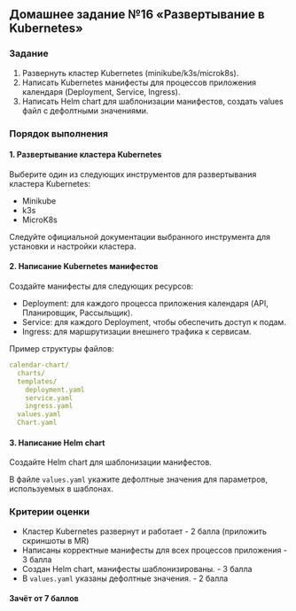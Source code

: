 ## Домашнее задание №16 «Развертывание в Kubernetes»

### Задание
1. Развернуть кластер Kubernetes (minikube/k3s/microk8s).
2. Написать Kubernetes манифесты для процессов приложения календаря (Deployment, Service, Ingress).
3. Написать Helm chart для шаблонизации манифестов, создать values файл с дефолтными значениями.

### Порядок выполнения

#### 1. Развертывание кластера Kubernetes
Выберите один из следующих инструментов для развертывания кластера Kubernetes:
- Minikube
- k3s
- MicroK8s

Следуйте официальной документации выбранного инструмента для установки и настройки кластера.

#### 2. Написание Kubernetes манифестов
Создайте манифесты для следующих ресурсов:
- Deployment: для каждого процесса приложения календаря (API, Планировщик, Рассыльщик).
- Service: для каждого Deployment, чтобы обеспечить доступ к подам.
- Ingress: для маршрутизации внешнего трафика к сервисам.

Пример структуры файлов:
```yaml
calendar-chart/
  charts/
  templates/
    deployment.yaml
    service.yaml
    ingress.yaml
  values.yaml
  Chart.yaml
```
#### 3. Написание Helm chart
Создайте Helm chart для шаблонизации манифестов.


В файле `values.yaml` укажите дефолтные значения для параметров, используемых в шаблонах.

### Критерии оценки
- Кластер Kubernetes развернут и работает - 2 балла (приложить скриншоты в MR)
- Написаны корректные манифесты для всех процессов приложения - 3 балла
- Создан Helm chart, манифесты шаблонизированы. - 3 балла
- В `values.yaml` указаны дефолтные значения. - 2 балла

#### Зачёт от 7 баллов